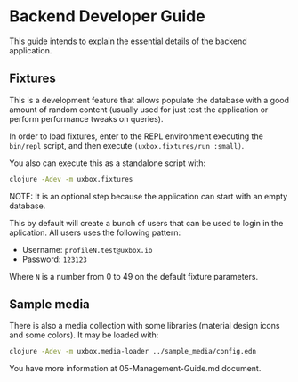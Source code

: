 # Backend Developer Guide #

This guide intends to explain the essential details of the backend
application.


## Fixtures ##

This is a development feature that allows populate the database with a
good amount of random content (usually used for just test the
application or perform performance tweaks on queries).

In order to load fixtures, enter to the REPL environment executing the
`bin/repl` script, and then execute `(uxbox.fixtures/run :small)`.

You also can execute this as a standalone script with:

```bash
clojure -Adev -m uxbox.fixtures
```

NOTE: It is an optional step because the application can start with an
empty database.

This by default will create a bunch of users that can be used to login
in the aplication. All users uses the following pattern:

- Username: `profileN.test@uxbox.io`
- Password: `123123`

Where `N` is a number from 0 to 49 on the default fixture parameters.


## Sample media ##

There is also a media collection with some libraries (material design
icons and some colors). It may be loaded with:

```bash
clojure -Adev -m uxbox.media-loader ../sample_media/config.edn
```

You have more information at 05-Management-Guide.md document.

